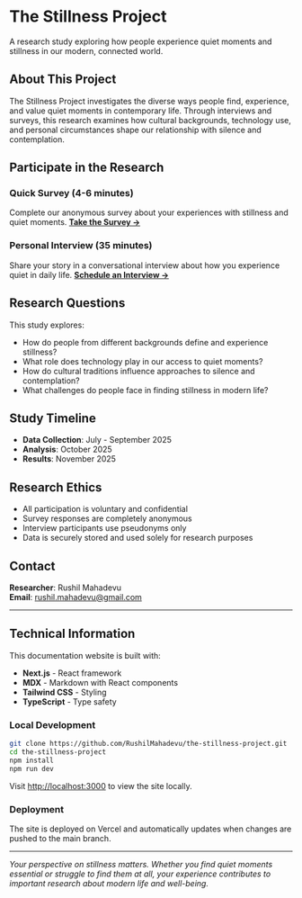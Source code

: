 # The Stillness Project

A research study exploring how people experience quiet moments and stillness in our modern, connected world.

## About This Project

The Stillness Project investigates the diverse ways people find, experience, and value quiet moments in contemporary life. Through interviews and surveys, this research examines how cultural backgrounds, technology use, and personal circumstances shape our relationship with silence and contemplation.

## Participate in the Research

### Quick Survey (4-6 minutes)
Complete our anonymous survey about your experiences with stillness and quiet moments.
**[Take the Survey →](https://forms.gle/G3FbndqjLWZeeJx56)**

### Personal Interview (35 minutes)  
Share your story in a conversational interview about how you experience quiet in daily life.
**[Schedule an Interview →](https://koalendar.com/e/the-stillness-project)**

## Research Questions

This study explores:
- How do people from different backgrounds define and experience stillness?
- What role does technology play in our access to quiet moments?
- How do cultural traditions influence approaches to silence and contemplation?
- What challenges do people face in finding stillness in modern life?

## Study Timeline

- **Data Collection**: July - September 2025
- **Analysis**: October 2025  
- **Results**: November 2025

## Research Ethics

- All participation is voluntary and confidential
- Survey responses are completely anonymous
- Interview participants use pseudonyms only
- Data is securely stored and used solely for research purposes

## Contact

**Researcher**: Rushil Mahadevu  
**Email**: [rushil.mahadevu@gmail.com](mailto:rushil.mahadevu@gmail.com)

---

## Technical Information

This documentation website is built with:
- **Next.js** - React framework
- **MDX** - Markdown with React components
- **Tailwind CSS** - Styling
- **TypeScript** - Type safety

### Local Development

```bash
git clone https://github.com/RushilMahadevu/the-stillness-project.git
cd the-stillness-project
npm install
npm run dev
```

Visit [http://localhost:3000](http://localhost:3000) to view the site locally.

### Deployment

The site is deployed on Vercel and automatically updates when changes are pushed to the main branch.

---

*Your perspective on stillness matters. Whether you find quiet moments essential or struggle to find them at all, your experience contributes to important research about modern life and well-being.*
